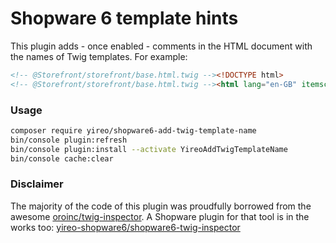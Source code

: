 # Shopware 6 template hints
This plugin adds - once enabled - comments in the HTML document with the names of Twig templates. For example:
```html
<!-- @Storefront/storefront/base.html.twig --><!DOCTYPE html>
<!-- @Storefront/storefront/base.html.twig --><html lang="en-GB" itemscope="itemscope" itemtype="https://schema.org/WebPage">
```

### Usage
```bash
composer require yireo/shopware6-add-twig-template-name
bin/console plugin:refresh
bin/console plugin:install --activate YireoAddTwigTemplateName
bin/console cache:clear 
```

### Disclaimer
The majority of the code of this plugin was proudfully borrowed from the awesome [oroinc/twig-inspector](https://github.com/oroinc/twig-inspector). A Shopware plugin for that tool is in the works too: [yireo-shopware6/shopware6-twig-inspector](https://github.com/yireo-shopware6/shopware6-twig-inspector) 
